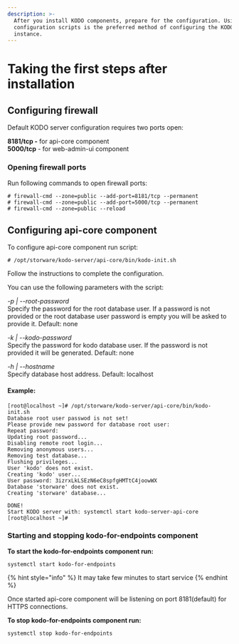 ```yaml
---
description: >-
  After you install KODO components, prepare for the configuration. Using the
  configuration scripts is the preferred method of configuring the KODO server
  instance.
---
```


# Taking the first steps after installation

## Configuring firewall

Default KODO server configuration requires two ports open:

**8181/tcp -** for api-core component  
**5000/tcp** - for web-admin-ui component

### Opening firewall ports

Run following commands to open firewall ports:

```text
# firewall-cmd --zone=public --add-port=8181/tcp --permanent
# firewall-cmd --zone=public --add-port=5000/tcp --permanent
# firewall-cmd --zone=public --reload
```

## Configuring api-core component

To configure api-core component run script:

```text
# /opt/storware/kodo-server/api-core/bin/kodo-init.sh
```

Follow the instructions to complete the configuration.

You can use the following parameters with the script:

_-p \| --root-password_  
Specify the password for the root database user. If a password is not provided or the root database user password is empty you will be asked to provide it. Default: none

_-k \| --kodo-password_  
Specify the password for kodo database user. If the password is not provided it will be generated. Default: none

_-h \| --hostname_  
Specify database host address. Default: localhost

#### Example:

```text
[root@localhost ~]# /opt/storware/kodo-server/api-core/bin/kodo-init.sh 
Database root user passwod is not set!
Please provide new password for database root user: 
Repeat password: 
Updating root password...
Disabling remote root login...
Removing anonymous users...
Removing test database...
Flushing privileges...
User 'kodo' does not exist.
Creating 'kodo' user...
User password: 3izrxLkLSEzN6eC8spfgHMTtC4joowWX
Database 'storware' does not exist.
Creating 'storware' database...

DONE!
Start KODO server with: systemctl start kodo-server-api-core
[root@localhost ~]#
```

### Starting and stopping kodo-for-endpoints component

**To start the kodo-for-endpoints component run:**

```text
systemctl start kodo-for-endpoints
```

{% hint style="info" %}
It may take few minutes to start service
{% endhint %}

Once started api-core component will be listening on port 8181\(default\) for HTTPS connections.

**To stop kodo-for-endpoints component run:**

```text
systemctl stop kodo-for-endpoints
```



